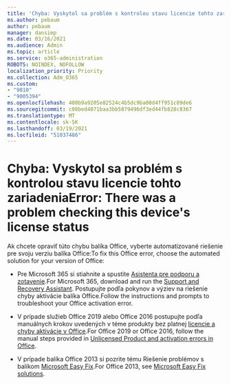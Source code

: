 ```yaml
---
title: 'Chyba: Vyskytol sa problém s kontrolou stavu licencie tohto zariadenia'
ms.author: pebaum
author: pebaum
manager: dansimp
ms.date: 03/16/2021
ms.audience: Admin
ms.topic: article
ms.service: o365-administration
ROBOTS: NOINDEX, NOFOLLOW
localization_priority: Priority
ms.collection: Adm_O365
ms.custom:
- "9810"
- "9005394"
ms.openlocfilehash: 400b9a9205e82524c4b5dc9ba00d4ff951c89de6
ms.sourcegitcommit: c08bed4071baa3bb5879496df3ed44fb828c8367
ms.translationtype: MT
ms.contentlocale: sk-SK
ms.lasthandoff: 03/19/2021
ms.locfileid: "51037486"
---
```

# <a name="error-there-was-a-problem-checking-this-devices-license-status"></a><span data-ttu-id="22c5d-102">Chyba: Vyskytol sa problém s kontrolou stavu licencie tohto zariadenia</span><span class="sxs-lookup"><span data-stu-id="22c5d-102">Error: There was a problem checking this device's license status</span></span>

<span data-ttu-id="22c5d-103">Ak chcete opraviť túto chybu balíka Office, vyberte automatizované riešenie pre svoju verziu balíka Office:</span><span class="sxs-lookup"><span data-stu-id="22c5d-103">To fix this Office error, choose the automated solution for your version of Office:</span></span>

- <span data-ttu-id="22c5d-104">Pre Microsoft 365 si stiahnite a spustite [Asistenta pre podporu a zotavenie](https://aka.ms/SaRA-OfficeActivation-Chat).</span><span class="sxs-lookup"><span data-stu-id="22c5d-104">For Microsoft 365, download and run the [Support and Recovery Assistant](https://aka.ms/SaRA-OfficeActivation-Chat).</span></span> <span data-ttu-id="22c5d-105">Postupujte podľa pokynov a výziev na riešenie chyby aktivácie balíka Office.</span><span class="sxs-lookup"><span data-stu-id="22c5d-105">Follow the instructions and prompts to troubleshoot your Office activation error.</span></span>

- <span data-ttu-id="22c5d-106">V prípade služieb Office 2019 alebo Office 2016 postupujte podľa manuálnych krokov uvedených v téme produkty bez platnej [licencie a chyby aktivácie v Office](https://support.microsoft.com/office/0d23d3c0-c19c-4b2f-9845-5344fedc4380#bkmk_fixyourself).</span><span class="sxs-lookup"><span data-stu-id="22c5d-106">For Office 2019 or Office 2016, follow the manual steps provided in [Unlicensed Product and activation errors in Office](https://support.microsoft.com/office/0d23d3c0-c19c-4b2f-9845-5344fedc4380#bkmk_fixyourself).</span></span>

- <span data-ttu-id="22c5d-107">V prípade balíka Office 2013 si pozrite tému Riešenie problémov s balíkom [Microsoft Easy Fix](https://support.microsoft.com/topic/microsoft-easy-fix-solutions-have-been-discontinued-b0f4b5f9-3b5a-bd9e-d75d-d45e2f12e16c).</span><span class="sxs-lookup"><span data-stu-id="22c5d-107">For Office 2013, see [Microsoft Easy Fix solutions](https://support.microsoft.com/topic/microsoft-easy-fix-solutions-have-been-discontinued-b0f4b5f9-3b5a-bd9e-d75d-d45e2f12e16c).</span></span>